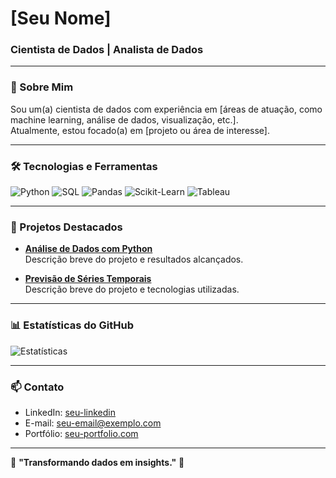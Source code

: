 # [Seu Nome]  
### Cientista de Dados | Analista de Dados  

---

### 👋 Sobre Mim  
Sou um(a) cientista de dados com experiência em [áreas de atuação, como machine learning, análise de dados, visualização, etc.].  
Atualmente, estou focado(a) em [projeto ou área de interesse].  

---

### 🛠️ Tecnologias e Ferramentas  
![Python](https://img.shields.io/badge/Python-3776AB?style=flat&logo=python&logoColor=white)
![SQL](https://img.shields.io/badge/SQL-4479A1?style=flat&logo=sql&logoColor=white)
![Pandas](https://img.shields.io/badge/Pandas-150458?style=flat&logo=pandas&logoColor=white)
![Scikit-Learn](https://img.shields.io/badge/Scikit_Learn-F7931E?style=flat&logo=scikit-learn&logoColor=white)
![Tableau](https://img.shields.io/badge/Tableau-E97627?style=flat&logo=tableau&logoColor=white)

---

### 📂 Projetos Destacados  
- **[Análise de Dados com Python](https://github.com/seu-usuario/analise-dados-python)**  
  Descrição breve do projeto e resultados alcançados.  

- **[Previsão de Séries Temporais](https://github.com/seu-usuario/previsao-series-temporais)**  
  Descrição breve do projeto e tecnologias utilizadas.  

---

### 📊 Estatísticas do GitHub  
![Estatísticas](https://github-readme-stats.vercel.app/api?username=seu-usuario&show_icons=true&theme=default)  

---

### 📫 Contato  
- LinkedIn: [seu-linkedin](https://linkedin.com/in/seu-perfil)  
- E-mail: [seu-email@exemplo.com](mailto:seu-email@exemplo.com)  
- Portfólio: [seu-portfolio.com](https://seu-portfolio.com)  

---

🌟 **"Transformando dados em insights."** 🌟  
